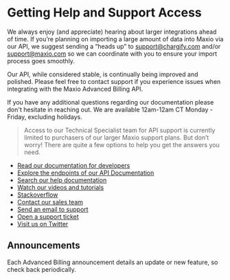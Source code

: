 # Getting Help and Support Access

We always enjoy (and appreciate) hearing about larger integrations ahead of time. If you’re planning on importing a large amount of data into Maxio via our API, we suggest sending a “heads up” to support@chargify.com and/or support@maxio.com so we can coordinate with you to ensure your import process goes smoothly.

Our API, while considered stable, is continually being improved and polished. Please feel free to contact support if you experience issues when integrating with the Maxio Advanced Billing API.

If you have any additional questions regarding our documentation please don't hesitate in reaching out. We are available 12am-12am CT Monday - Friday, excluding holidays.

> Access to our Technical Specialist team for API support is currently limited to purchasers of our larger Maxio support plans. But don’t worry! There are quite a few options to help you get the answers you need.

- [Read our documentation for developers](page:introduction/landing.html)
- [Explore the endpoints of our API Documentation]($e/Subscriptions)
- [Search our help documentation](https://maxio-chargify.zendesk.com/hc/en-us#availability)
- [Watch our videos and tutorials](https://youtube.com/playlist?list=PL1djQCO2mTMYRwGlm1tvUGzQtttKJFO41&si=PxF2Cv9am-ujY8c4)
- [Stackoverflow](http://stackoverflow.com/questions/tagged/chargify)
- [Contact our sales team](mailto:sales@maxio.com)
- [Send an email to support](mailto:support@maxio.com)
- [Open a support ticket](https://maxio-chargify.zendesk.com/hc/en-us/requests/new)
- [Visit us on Twitter](https://twitter.com/WeAreMaxio)

## Announcements

Each Advanced Billing announcement details an update or new feature, so check back periodically.
